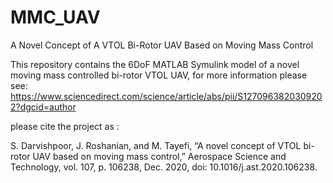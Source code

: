 # MMC_UAV
A Novel Concept of A VTOL Bi-Rotor UAV Based on Moving Mass Control

This repository contains the 6DoF MATLAB Symulink model of a novel moving mass controlled bi-rotor VTOL UAV,
for more information please see:
https://www.sciencedirect.com/science/article/abs/pii/S1270963820309202?dgcid=author

please cite the project as :

S. Darvishpoor, J. Roshanian, and M. Tayefi, “A novel concept of VTOL bi-rotor UAV based on moving mass control,” Aerospace Science and Technology, vol. 107, p. 106238, Dec. 2020, doi: 10.1016/j.ast.2020.106238.

